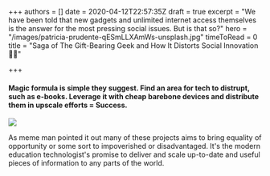 +++
authors = []
date = 2020-04-12T22:57:35Z
draft = true
excerpt = "We have been told that new gadgets and unlimited internet access themselves is the answer for the most pressing social issues. But is that so?"
hero = "/images/patricia-prudente-qESmLLXAmWs-unsplash.jpg"
timeToRead = 0
title = "Saga of The Gift-Bearing Geek and How It Distorts Social Innovation 👨‍💻️"

+++
#### Magic formula is simple they suggest. Find an area for tech to distrupt, such as e-books. Leverage it with cheap barebone devices and distribute them in upscale efforts = Success.

![](/images/3wepx8.jpg)

As meme man pointed it out many of these projects aims to bring equality of opportunity or some sort to impoverished or disadvantaged. It's the modern education technologist's promise to deliver and scale up-to-date and useful pieces of information to any parts of the world. 